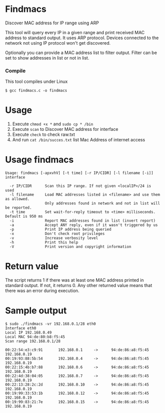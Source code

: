 Findmacs
=======
Discover MAC address for IP range using ARP

This tool will query every IP in a given range and print received MAC address to standard output. It uses ARP protocol. Devices connected to the network not using IP protocol won't get discovered.

Optionally you can provide a MAC address list to filter output. Filter can be set to show addresses in list or not in list.


### Compile

This tool compiles under Linux

    $ gcc findmacs.c -o findmacs

Usage
=====

1. Execute `chmod +x *` and `sudo cp * /bin`
2. Execute `scan` to Discover MAC address for interface
3. Execute `check` to check raw.txt
3. And run `cat /bin/succes.txt` list Mac Address of internet access



Usage findmacs
=====

    Usage: findmacs [-apxvhV] [-t time] [-r IP/CIDR] [-l filename [-i]] interface
    
      -r IP/CIDR      Scan this IP range. If not given <localIP>/24 is used
      -l filename     Load MAC addresses listed in <filename> and use them as allowed.
                      Only addresses found in network and not in list will be reported.
      -t time         Set wait-for-reply timeout to <time> milliseconds. Default is 950 ms
      -i              Report MAC addresses found in list (invert report)
      -a              Accept ANY reply, even if it wasn't triggered by us
      -p              Print IP address being queried
      -x              Don't check root privileges
      -v              Increase verbosity level
      -h              Print this help
      -V              Print version and copyright information
 
Return value
============

The script returns 1 if there was at least one MAC address printed in standard output. If not, it returns 0. Any other returned value means that there was an error during execution.

Sample output
=============

    $ sudo ./findmacs -vr 192.168.0.1/28 eth0
    Interface eth0
    Local IP 192.168.0.49
    Local MAC 94:de:80:b8:f5:45
    Scan range 192.168.0.1/28
    
    00:22:54:e3:c9:91       192.168.0.1     ->      94:de:86:a8:f5:45       192.168.0.19
    00:19:93:88:5b:54       192.168.0.4     ->      94:de:86:a8:f5:45       192.168.0.19
    00:22:15:4b:b7:88       192.168.0.6     ->      94:de:86:a8:f5:45       192.168.0.19
    00:22:4d:38:04:05       192.168.0.7     ->      94:de:86:a8:f5:45       192.168.0.19
    00:22:13:28:2c:2d       192.168.0.10    ->      94:de:86:a8:f5:45       192.168.0.19
    00:19:99:33:53:1b       192.168.0.12    ->      94:de:86:a8:f5:45       192.168.0.19
    00:19:99:83:21:7e       192.168.0.15    ->      94:de:86:a8:f5:45       192.168.0.19
